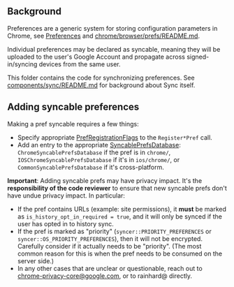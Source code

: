 ## Background

Preferences are a generic system for storing configuration parameters in Chrome,
see [Preferences] and [chrome/browser/prefs/README.md].

Individual preferences may be declared as syncable, meaning they will be
uploaded to the user's Google Account and propagate across signed-in/syncing
devices from the same user.

This folder contains the code for synchronizing preferences. See
[components/sync/README.md] for background about Sync itself.

## Adding syncable preferences

Making a pref syncable requires a few things:
* Specify appropriate [PrefRegistrationFlags] to the `Register*Pref` call.
* Add an entry to the appropriate [SyncablePrefsDatabase]:
  `ChromeSyncablePrefsDatabase` if the pref is in `chrome/`,
  `IOSChromeSyncablePrefsDatabase` if it's in `ios/chrome/`, or
  `CommonSyncablePrefsDatabase` if it's cross-platform.

**Important**: Adding syncable prefs may have privacy impact. It's the
  **responsibility of the code reviewer** to ensure that new syncable prefs
  don't have undue privacy impact. In particular:
* If the pref contains URLs (example: site permissions), it **must** be marked
  as `is_history_opt_in_required = true`, and it will only be synced if the
  user has opted in to history sync.
* If the pref is marked as "priority" (`syncer::PRIORITY_PREFERENCES` or
  `syncer::OS_PRIORITY_PREFERENCES`), then it will not be encrypted. Carefully
  consider if it actually needs to be "priority". (The most common reason for
  this is when the pref needs to be consumed on the server side.)
* In any other cases that are unclear or questionable, reach out to
  chrome-privacy-core@google.com, or to rainhard@ directly.

[Preferences]: https://www.chromium.org/developers/design-documents/preferences/
[chrome/browser/prefs/README.md]: ../../chrome/browser/prefs/README.md
[components/sync/README.md]: ../../components/sync/README.md
[PrefRegistrationFlags]: https://source.chromium.org/chromium/chromium/src/+/main:components/pref_registry/pref_registry_syncable.h?q=PrefRegistrationFlags
[SyncablePrefsDatabase]: https://source.chromium.org/chromium/chromium/src/+/refs/heads/main:components/sync_preferences/syncable_prefs_database.h
